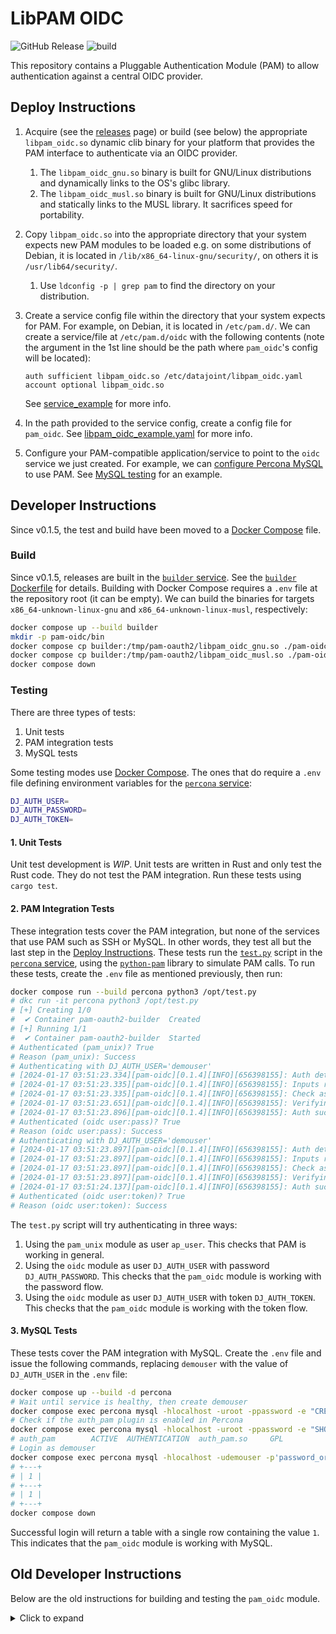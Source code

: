 # LibPAM OIDC

![GitHub Release](https://img.shields.io/github/v/release/datajoint-company/pam-oauth2)
![build](https://img.shields.io/github/actions/workflow/status/datajoint-company/pam-oauth2/release.yaml)

This repository contains a Pluggable Authentication Module (PAM) to allow authentication against a central OIDC provider.

## Deploy Instructions

1. Acquire (see the [releases](https://github.com/datajoint-company/pam-oauth2/releases) page) or build (see below) the appropriate `libpam_oidc.so` dynamic clib binary for your platform that provides the PAM interface to authenticate via an OIDC provider.
   1. The `libpam_oidc_gnu.so` binary is built for GNU/Linux distributions and dynamically links to the OS's glibc library.
   2. The `libpam_oidc_musl.so` binary is built for GNU/Linux distributions and statically links to the MUSL library. It sacrifices speed for portability.
2. Copy `libpam_oidc.so` into the appropriate directory that your system expects new PAM modules to be loaded e.g. on some distributions of Debian, it is located in `/lib/x86_64-linux-gnu/security/`, on others it is `/usr/lib64/security/`.
   1. Use `ldconfig -p | grep pam` to find the directory on your distribution.
3. Create a service config file within the directory that your system expects for PAM. For example, on Debian, it is located in `/etc/pam.d/`. We can create a service/file at `/etc/pam.d/oidc` with the following contents (note the argument in the 1st line should be the path where `pam_oidc`'s config will be located):

   ```text
   auth sufficient libpam_oidc.so /etc/datajoint/libpam_oidc.yaml
   account optional libpam_oidc.so
   ```

   See [service_example](./config/service_example) for more info.

4. In the path provided to the service config, create a config file for `pam_oidc`. See [libpam_oidc_example.yaml](./config/libpam_oidc_example.yaml) for more info.
5. Configure your PAM-compatible application/service to point to the `oidc` service we just created. For example, we can [configure Percona MySQL](https://docs.percona.com/percona-server/8.0/pam-plugin.html) to use PAM. See [MySQL testing](#3-mysql-tests) for an example.

## Developer Instructions

Since v0.1.5, the test and build have been moved to a [Docker Compose](./docker-compose.yml) file.

### Build

Since v0.1.5, releases are built in the [`builder` service](./docker-compose.yml). See the [`builder` Dockerfile](./docker/builder.dockerfile) for details. Building with Docker Compose requires a `.env` file at the repository root (it can be empty). We can build the binaries for targets `x86_64-unknown-linux-gnu` and `x86_64-unknown-linux-musl`, respectively:

```bash
docker compose up --build builder
mkdir -p pam-oidc/bin
docker compose cp builder:/tmp/pam-oauth2/libpam_oidc_gnu.so ./pam-oidc/bin/
docker compose cp builder:/tmp/pam-oauth2/libpam_oidc_musl.so ./pam-oidc/bin/
docker compose down
```

### Testing

There are three types of tests:

1. Unit tests
2. PAM integration tests
3. MySQL tests

Some testing modes use [Docker Compose](https://docs.docker.com/compose/).
The ones that do require a `.env` file defining environment variables for the [`percona` service](./docker-compose.yml):

```bash
DJ_AUTH_USER=
DJ_AUTH_PASSWORD=
DJ_AUTH_TOKEN=
```

#### 1. Unit Tests

Unit test development is _WIP_.
Unit tests are written in Rust and only test the Rust code. They do not test the PAM integration.
Run these tests using `cargo test`.

#### 2. PAM Integration Tests

These integration tests cover the PAM integration, but none of the services that use PAM such as SSH or MySQL.
In other words, they test all but the last step in the [Deploy Instructions](#deploy-instructions).
These tests run the [`test.py`](./tests/test.py) script in the [`percona` service](./docker-compose.yml), using the [`python-pam`](https://pypi.org/project/python-pam/) library to simulate PAM calls.
To run these tests, create the `.env` file as mentioned previously, then run:

```bash
docker compose run --build percona python3 /opt/test.py
# dkc run -it percona python3 /opt/test.py
# [+] Creating 1/0
#  ✔ Container pam-oauth2-builder  Created                                                                                              0.0s
# [+] Running 1/1
#  ✔ Container pam-oauth2-builder  Started                                                                                              0.4s
# Authenticated (pam_unix)? True
# Reason (pam_unix): Success
# Authenticating with DJ_AUTH_USER='demouser'
# [2024-01-17 03:51:23.334][pam-oidc][0.1.4][INFO][656398155]: Auth detected. Proceeding...
# [2024-01-17 03:51:23.335][pam-oidc][0.1.4][INFO][656398155]: Inputs read.
# [2024-01-17 03:51:23.335][pam-oidc][0.1.4][INFO][656398155]: Check as password.
# [2024-01-17 03:51:23.651][pam-oidc][0.1.4][INFO][656398155]: Verifying token.
# [2024-01-17 03:51:23.896][pam-oidc][0.1.4][INFO][656398155]: Auth success!
# Authenticated (oidc user:pass)? True
# Reason (oidc user:pass): Success
# Authenticating with DJ_AUTH_USER='demouser'
# [2024-01-17 03:51:23.897][pam-oidc][0.1.4][INFO][656398155]: Auth detected. Proceeding...
# [2024-01-17 03:51:23.897][pam-oidc][0.1.4][INFO][656398155]: Inputs read.
# [2024-01-17 03:51:23.897][pam-oidc][0.1.4][INFO][656398155]: Check as token.
# [2024-01-17 03:51:23.897][pam-oidc][0.1.4][INFO][656398155]: Verifying token.
# [2024-01-17 03:51:24.137][pam-oidc][0.1.4][INFO][656398155]: Auth success!
# Authenticated (oidc user:token)? True
# Reason (oidc user:token): Success
```

The `test.py` script will try authenticating in three ways:

1. Using the `pam_unix` module as user `ap_user`. This checks that PAM is working in general.
2. Using the `oidc` module as user `DJ_AUTH_USER` with password `DJ_AUTH_PASSWORD`. This checks that the `pam_oidc` module is working with the password flow.
3. Using the `oidc` module as user `DJ_AUTH_USER` with token `DJ_AUTH_TOKEN`. This checks that the `pam_oidc` module is working with the token flow.

#### 3. MySQL Tests

These tests cover the PAM integration with MySQL.
Create the `.env` file and issue the following commands, replacing `demouser` with the value of `DJ_AUTH_USER` in the `.env` file:

```bash
docker compose up --build -d percona
# Wait until service is healthy, then create demouser
docker compose exec percona mysql -hlocalhost -uroot -ppassword -e "CREATE USER 'demouser'@'%' IDENTIFIED WITH auth_pam AS 'oidc';"
# Check if the auth_pam plugin is enabled in Percona
docker compose exec percona mysql -hlocalhost -uroot -ppassword -e "SHOW PLUGINS;" | grep auth_pam
# auth_pam        ACTIVE  AUTHENTICATION  auth_pam.so     GPL
# Login as demouser
docker compose exec percona mysql -hlocalhost -udemouser -p'password_or_token_in_dot_env' -e "SELECT 1;"
# +---+
# | 1 |
# +---+
# | 1 |
# +---+
docker compose down
```

Successful login will return a table with a single row containing the value `1`.
This indicates that the `pam_oidc` module is working with MySQL.

## Old Developer Instructions

Below are the old instructions for building and testing the `pam_oidc` module.

<details>
<summary>Click to expand</summary>

### Build

```bash
cd ./pam-oidc && cargo build; cd ..  # DEBUG
cd ./pam-oidc && cargo build --release; cd ..  # PROD
```

### Validate PAM with test cases

Create `.env` file in the root directory with the following:
```
DJ_AUTH_USER=
DJ_AUTH_PASSWORD=
DJ_AUTH_TOKEN=
```
See tests in `tests` subdirectory. The header comment gives hints how to run them.

### Testing `pam_unix` Plugin in Percona

Following [Percona blog post](https://www.percona.com/blog/getting-percona-pam-to-work-with-percona-server-its-client-apps/):

```console
❯ alias dkc='docker compose'
❯ dkc up --build -d percona
❯ dkc exec -it percona mysql -hlocalhost -uroot -ppassword -e "SHOW PLUGINS;" | grep auth_pam
auth_pam        ACTIVE  AUTHENTICATION  auth_pam.so     GPL
❯ dkc exec -it percona mysql -hlocalhost -uroot -ppassword
mysql: [Warning] Using a password on the command line interface can be insecure.
Welcome to the MySQL monitor.  Commands end with ; or \g.
Your MySQL connection id is 19
Server version: 8.0.34-26 Percona Server (GPL), Release 26, Revision 0fe62c85

Copyright (c) 2009-2023 Percona LLC and/or its affiliates
Copyright (c) 2000, 2023, Oracle and/or its affiliates.

Oracle is a registered trademark of Oracle Corporation and/or its
affiliates. Other names may be trademarks of their respective
owners.

Type 'help;' or '\h' for help. Type '\c' to clear the current input statement.

mysql> CREATE USER ap_user IDENTIFIED WITH auth_pam;
Query OK, 0 rows affected (0.04 sec)

mysql> DELETE FROM mysql.user WHERE USER='';
Query OK, 0 rows affected (0.00 sec)

mysql> FLUSH PRIVILEGES;
Query OK, 0 rows affected (0.02 sec)

mysql>
Bye
❯ dkc exec -it percona mysql -hlocalhost -uap_user -ppassword
# Success
```

### Start

To do in local folder
`cargo init`


### Debug

`cargo run`

### Build (debug, prod)

`cargo build`
`cargo build --release`


### test case (needed to install gcc, g++, openssl, libressl-dev, pkgconfig, OPENSSL_DIR=/etc/ssl)

*as root

apk add g++ libressl-dev
apt-get install libssl-dev pkg-config -y
apt-get install musl-tools -y

apt-get install libssl-dev pkg-config build-essential libpam0g-dev libpam0g -y

*as user

cd /workspace/pam-oidc

cargo build

echo shh | PAM_TYPE=auth PAM_USER=raphael ./pam_oidc/target/release/pam_oidc ./sample.yaml


### cross-compile

rustup target add x86_64-unknown-linux-gnu
rustup target add x86_64-unknown-linux-musl
rustup show
cargo build --target x86_64-unknown-linux-musl --features vendored
cargo build --release --target x86_64-unknown-linux-musl

### testing (current on 07/01/21)

cp pam-oidc/test /etc/pam.d/
cp pam-oidc/target/debug/libpam_oidc.so /lib/x86_64-linux-gnu/security/
python3 /workspace/test.py

</details>